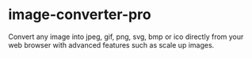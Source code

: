 # image-converter-pro
Convert any image into jpeg, gif, png, svg, bmp or ico directly from your web browser with advanced features such as scale up images.
